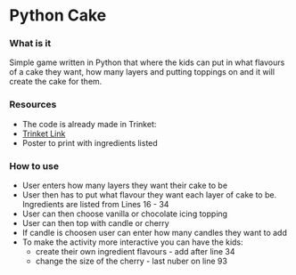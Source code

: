 # Python Cake

### What is it
Simple game written in Python that where the kids can put in what flavours of a cake they want, how many layers and putting toppings on and it will create the cake for them.

### Resources
- The code is already made in Trinket:
- [Trinket Link](https://trinket.io/python/f1e5a6250b) 
- Poster to print with ingredients listed

### How to use
 - User enters how many layers they want their cake to be
 - User then has to put what flavour they want each layer of cake to be. Ingredients are listed from Lines 16 - 34
 - User can then choose vanilla or chocolate icing topping
 - User can then top with candle or cherry
 - If candle is choosen user can enter how many candles they want to add
 - To make the activity more interactive you can have the kids:
    - create their own ingredient flavours - add after line 34
    - change the size of the cherry - last nuber on line 93
